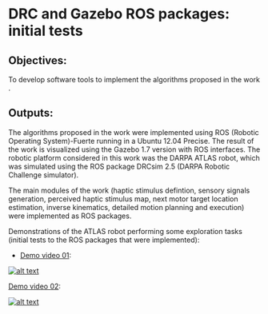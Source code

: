# DRC and Gazebo ROS packages: initial tests

## Objectives:

To develop software tools to implement the algorithms proposed in the work .


## Outputs:

The algorithms proposed in the work were implemented using ROS (Robotic Operating System)-Fuerte running in a Ubuntu 12.04 Precise. The result of the work is visualized using the Gazebo 1.7 version with ROS interfaces. The robotic platform considered in this work was the DARPA ATLAS robot, which was simulated using the ROS package DRCsim 2.5 (DARPA Robotic Challenge simulator).

The main modules of the work (haptic stimulus defintion, sensory signals generation, perceived haptic stimulus map, next motor target location estimation, inverse kinematics, detailed motion planning and execution) were implemented as ROS packages.

Demonstrations of the ATLAS robot performing some exploration tasks (initial tests to the ROS packages that were implemented): 

- [Demo video 01](https://youtu.be/gAvs1_tl2hs):

[![alt text](https://img.youtube.com/vi/gAvs1_tl2hs/0.jpg)](https://www.youtube.com/watch?v=gAvs1_tl2hs)

[Demo video 02](https://youtu.be/9PZH4t3UNcM):

[![alt text](https://img.youtube.com/vi/9PZH4t3UNcM/0.jpg)](https://www.youtube.com/watch?v=9PZH4t3UNcM)


